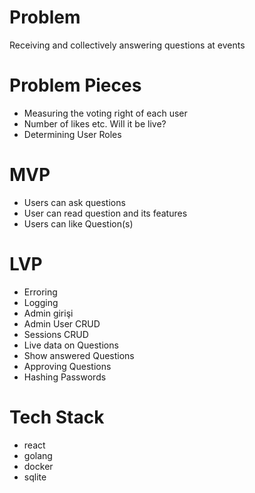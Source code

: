 # Problem
Receiving and collectively answering questions at events
# Problem Pieces
- Measuring the voting right of each user
- Number of likes etc. Will it be live?
- Determining User Roles
# MVP
- Users can ask questions
- User can read question and its features
- Users can like Question(s)
# LVP
- Erroring
- Logging
- Admin girişi
- Admin User CRUD
- Sessions CRUD
- Live data on Questions
- Show answered Questions
- Approving Questions
- Hashing Passwords
# Tech Stack
- react
- golang
- docker
- sqlite